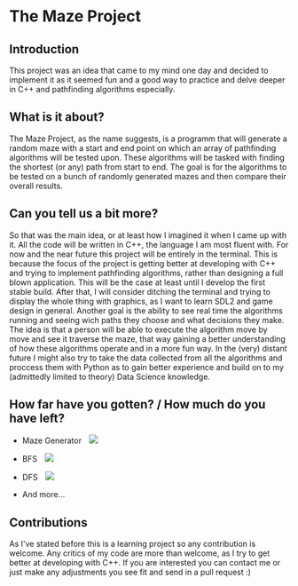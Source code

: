 # The Maze Project

## Introduction
This project was an idea that came to my mind one day and decided to implement it as it seemed fun and a good way to practice and delve deeper in C++ and pathfinding algorithms especially.

## What is it about?
The Maze Project, as the name suggests, is a programm that will generate a random maze with a start and end point on which an array of pathfinding algorithms will be tested upon. These algorithms will be tasked with finding the shortest (or any) path from start to end. The goal is for the algorithms to be tested on a bunch of randomly generated mazes and then compare their overall results.

## Can you tell us a bit more?
So that was the main idea, or at least how I imagined it when I came up with it. 
All the code will be written in C++, the language I am most fluent with. 
For now and the near future this project will be entirely in the terminal. This is because the focus of the project is getting better at developing with C++ and trying to implement pathfinding algorithms, rather than designing a full blown application. This will be the case at least until I develop the first stable build. After that, I will consider ditching the terminal and trying to display the whole thing with graphics, as I want to learn SDL2 and game design in general.
Another goal is the ability to see real time the algorithms running and seeing wich paths they choose and what decisions they make. The idea is that a person will be able to execute the algorithm move by move and see it traverse the maze, that way gaining a better understanding of how these algorithms operate and in a more fun way.
In the (very) distant future I might also try to take the data collected from all the algorithms and proccess them with Python as to gain better experience and build on to my (admittedly limited to theory) Data Science knowledge.

## How far have you gotten? / How much do you have left?
- Maze Generator ![](https://geps.dev/progress/85)
  
- BFS ![](https://geps.dev/progress/0)

- DFS ![](https://geps.dev/progress/0)

- And more...

## Contributions
As I've stated before this is a learning project so any contribution is welcome. Any critics of my code are more than welcome, as I try to get better at developing with C++.
If you are interested you can contact me or just make any adjustments you see fit and send in a pull request :) 
